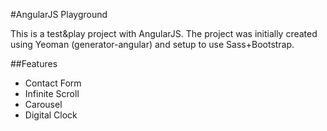 #AngularJS Playground

This is a test&play project with AngularJS. The project was initially created using Yeoman (generator-angular) and setup to use Sass+Bootstrap.

##Features
- Contact Form
- Infinite Scroll
- Carousel
- Digital Clock
